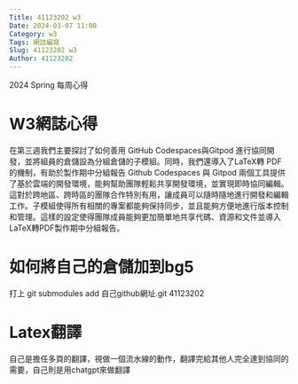 ```yaml
---
Title: 41123202 w3
Date: 2024-03-07 11:00
Category: w3
Tags: 網誌編寫
Slug: 41123202 w3
Author: 41123202
---
```


2024 Spring 每周心得

<!-- PELICAN_END_SUMMARY -->

# W3網誌心得
在第三週我們主要探討了如何善用 GitHub Codespaces與Gitpod 進行協同開發，並將組員的倉儲設為分組倉儲的子模組。同時，我們還導入了LaTeX轉 PDF的機制，有助於製作期中分組報告
Github Codespaces 與 Gitpod 兩個工具提供了基於雲端的開發環境，能夠幫助團隊輕鬆共享開發環境，並實現即時協同編輯。這對於跨地區、跨時區的團隊合作特別有用，讓成員可以隨時隨地進行開發和編輯工作。子模組使得所有相關的專案都能夠保持同步，並且能夠方便地進行版本控制和管理。這樣的設定使得團隊成員能夠更加簡單地共享代碼、資源和文件並導入LaTeX轉PDF製作期中分組報告。

# 如何將自己的倉儲加到bg5
打上 git submodules add 自己github網址.git 41123202

# Latex翻譯
自己是擔任多頁的翻譯，視做一個流水線的動作，翻譯完給其他人完全達到協同的需要，自己則是用chatgpt來做翻譯